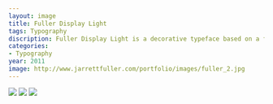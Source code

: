 ```yaml
---
layout: image
title: Fuller Display Light
tags: Typography
discription: Fuller Display Light is a decorative typeface based on a few of my favorite faces; most notably Bodoni, Archer, and Neutra. The 1920's style face features a capital and lowercase set as well alternate characters, numbers, and full punctuation.
categories:
- Typography
year: 2011
image: http://www.jarrettfuller.com/portfolio/images/fuller_2.jpg
---
```


<img src="http://www.jarrettfuller.com/portfolio/images/fuller_1.jpg">
<img src="http://www.jarrettfuller.com/portfolio/images/fuller_2.jpg">
<img src="http://www.jarrettfuller.com/portfolio/images/fuller_3.jpg">
